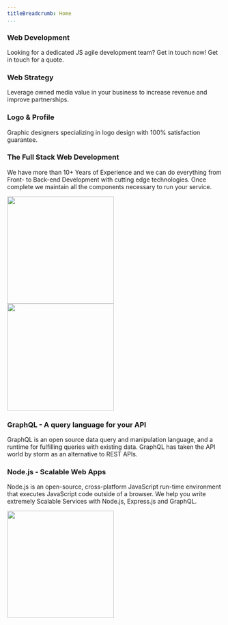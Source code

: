 ```yaml
---
titleBreadcrumb: Home
...
```


<div class="row section-center">
    <div class="column-one-third hover">
        <i class="fas fa-desktop fa-10x"></i>
        <h3>Web Development</h3>
        <p>Looking for a dedicated JS agile development team? Get in touch now! Get in touch for a quote.</p>
    </div>
    <div class="column-one-third hover">
        <i class="fa fa-chart-line fa-10x"></i>
        <h3>Web Strategy</h3>
        <p>Leverage owned media value in your business to increase revenue and improve partnerships.</p>
    </div>
    <div class="column-one-third hover">
        <i class="fas fa-pencil-alt fa-10x"></i>
        <h3>Logo & Profile</h3>
        <p>Graphic designers specializing in logo design with 100% satisfaction guarantee.</p>
    </div>
</div>

<div class="row section v-center">
    <div class="column-one-half">
        <h3>The Full Stack Web Development</h3>
        <p>We have more than 10+ Years of Experience and we can do everything from Front- to Back-end Development with cutting edge technologies. Once complete we maintain all the components necessary to run your service.</p>
    </div>
    <div class="column-one-half center"><img src="img/stack.png" style="width: 250px"></div>
</div>

<div class="row section v-center">
    <div class="column-one-half center"><img src="img/graphql.png" style="width: 250px"></div>
    <div class="column-one-half">
        <h3>GraphQL - A query language for your API</h3>
        <p>GraphQL is an open source data query and manipulation language, and a runtime for fulfilling queries with existing data. GraphQL has taken the API world by storm as an alternative to REST APIs.</p>
    </div>
</div>

<div class="row section v-center">
    <div class="column-one-half">
        <h3>Node.js - Scalable Web Apps</h3>
        <p>Node.js is an open-source, cross-platform JavaScript run-time environment that executes JavaScript code outside of a browser. We help you write extremely Scalable Services with Node.js, Express.js and GraphQL.</p>
    </div>
    <div class="column-one-half center"><img src="img/node.png" style="width: 250px"></div>
</div>
